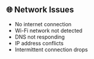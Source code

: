 ## 🌐 Network Issues

- No internet connection
- Wi-Fi network not detected
- DNS not responding
- IP address conflicts
- Intermittent connection drops
